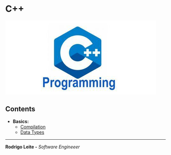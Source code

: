 # C++

![logo](res/cc-logo.jpg)

## Contents

 - **Basics:**
   - [Compilation](modules/basics/compilation.md)
   - [Data Types](modules/basics/data-types.md)

---

**Rodrigo Leite -** *Software Engineeer*
